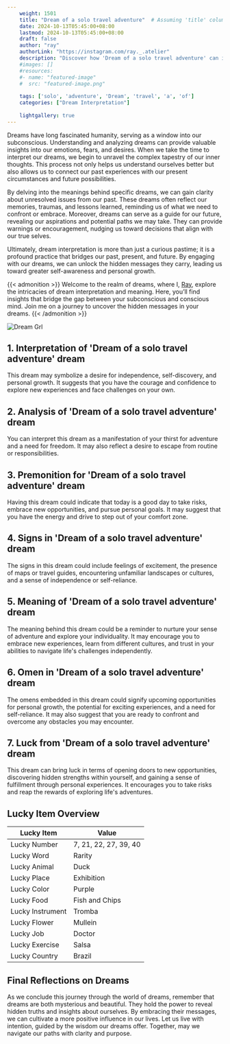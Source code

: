 ```yaml
---
    weight: 1501
    title: "Dream of a solo travel adventure"  # Assuming 'title' column exists
    date: 2024-10-13T05:45:00+08:00
    lastmod: 2024-10-13T05:45:00+08:00
    draft: false
    author: "ray"
    authorLink: "https://instagram.com/ray._.atelier"
    description: "Discover how 'Dream of a solo travel adventure' can interpret your future and uncover its significant meanings in your life."
    #images: []
    #resources:
    #- name: "featured-image"
    #  src: "featured-image.png"
    
    tags: ['solo', 'adventure', 'Dream', 'travel', 'a', 'of']
    categories: ["Dream Interpretation"]
    
    lightgallery: true
---
```

    
Dreams have long fascinated humanity, serving as a window into our subconscious. Understanding and analyzing dreams can provide valuable insights into our emotions, fears, and desires. When we take the time to interpret our dreams, we begin to unravel the complex tapestry of our inner thoughts. This process not only helps us understand ourselves better but also allows us to connect our past experiences with our present circumstances and future possibilities.

By delving into the meanings behind specific dreams, we can gain clarity about unresolved issues from our past. These dreams often reflect our memories, traumas, and lessons learned, reminding us of what we need to confront or embrace. Moreover, dreams can serve as a guide for our future, revealing our aspirations and potential paths we may take. They can provide warnings or encouragement, nudging us toward decisions that align with our true selves.

Ultimately, dream interpretation is more than just a curious pastime; it is a profound practice that bridges our past, present, and future. By engaging with our dreams, we can unlock the hidden messages they carry, leading us toward greater self-awareness and personal growth.

{{< admonition >}}
Welcome to the realm of dreams, where I, [Ray](https://instagram.com/ray._.atelier), explore the intricacies of dream interpretation and meaning. Here, you’ll find insights that bridge the gap between your subconscious and conscious mind. Join me on a journey to uncover the hidden messages in your dreams.
{{< /admonition >}}

![Dream Grl](https://cdn.pixabay.com/photo/2017/11/02/03/35/gothic-2910057_1280.jpg "Dream Grl")

## 1. Interpretation of 'Dream of a solo travel adventure' dream
 This dream may symbolize a desire for independence, self-discovery, and personal growth. It suggests that you have the courage and confidence to explore new experiences and face challenges on your own.

## 2. Analysis of 'Dream of a solo travel adventure' dream
 You can interpret this dream as a manifestation of your thirst for adventure and a need for freedom. It may also reflect a desire to escape from routine or responsibilities.

## 3. Premonition for 'Dream of a solo travel adventure' dream
 Having this dream could indicate that today is a good day to take risks, embrace new opportunities, and pursue personal goals. It may suggest that you have the energy and drive to step out of your comfort zone.

## 4. Signs in 'Dream of a solo travel adventure' dream
 The signs in this dream could include feelings of excitement, the presence of maps or travel guides, encountering unfamiliar landscapes or cultures, and a sense of independence or self-reliance.

## 5. Meaning of 'Dream of a solo travel adventure' dream
 The meaning behind this dream could be a reminder to nurture your sense of adventure and explore your individuality. It may encourage you to embrace new experiences, learn from different cultures, and trust in your abilities to navigate life's challenges independently.

## 6. Omen in 'Dream of a solo travel adventure' dream
 The omens embedded in this dream could signify upcoming opportunities for personal growth, the potential for exciting experiences, and a need for self-reliance. It may also suggest that you are ready to confront and overcome any obstacles you may encounter.

## 7. Luck from 'Dream of a solo travel adventure' dream
 This dream can bring luck in terms of opening doors to new opportunities, discovering hidden strengths within yourself, and gaining a sense of fulfillment through personal experiences. It encourages you to take risks and reap the rewards of exploring life's adventures.

## Lucky Item Overview
| Lucky Item          | Value              |
|---------------|--------------------|
| Lucky Number        | 7, 21, 22, 27, 39, 40  |
| Lucky Word          | Rarity |
| Lucky Animal        | Duck |
| Lucky Place         | Exhibition     |
| Lucky Color         | Purple     |
| Lucky Food          | Fish and Chips      |
| Lucky Instrument    | Tromba |
| Lucky Flower        | Mullein    |
| Lucky Job           | Doctor       |
| Lucky Exercise      | Salsa  |
| Lucky Country       | Brazil    |


##  Final Reflections on Dreams

As we conclude this journey through the world of dreams, remember that dreams are both mysterious and beautiful. They hold the power to reveal hidden truths and insights about ourselves. By embracing their messages, we can cultivate a more positive influence in our lives. Let us live with intention, guided by the wisdom our dreams offer. Together, may we navigate our paths with clarity and purpose.
